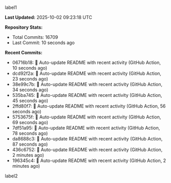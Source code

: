
label1 
<!-- ACTIVITY_START -->
**Last Updated:** 2025-10-02 09:23:18 UTC

**Repository Stats:**
- Total Commits: 16709
- Last Commit: 10 seconds ago

**Recent Commits:**
- 06716b18: 🤖 Auto-update README with recent activity (GitHub Action, 10 seconds ago)
- dcd92f2a: 🤖 Auto-update README with recent activity (GitHub Action, 23 seconds ago)
- 38e99c7b: 🤖 Auto-update README with recent activity (GitHub Action, 34 seconds ago)
- 535ba745: 🤖 Auto-update README with recent activity (GitHub Action, 45 seconds ago)
- 2ffd80f7: 🤖 Auto-update README with recent activity (GitHub Action, 56 seconds ago)
- 5753675f: 🤖 Auto-update README with recent activity (GitHub Action, 69 seconds ago)
- 7df51a95: 🤖 Auto-update README with recent activity (GitHub Action, 78 seconds ago)
- da8688c3: 🤖 Auto-update README with recent activity (GitHub Action, 87 seconds ago)
- 436c6752: 🤖 Auto-update README with recent activity (GitHub Action, 2 minutes ago)
- 196345c4: 🤖 Auto-update README with recent activity (GitHub Action, 2 minutes ago)
<!-- ACTIVITY_END -->

label2
